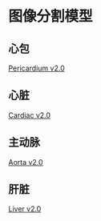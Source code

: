 # 图像分割模型

## 心包
<a href='https://www.jianguoyun.com/p/DaSViJYQ-MmzBhian9MFIAA'>Pericardium v2.0</a>

## 心脏
<a href='https://www.jianguoyun.com/p/DRv_nBgQ-MmzBhibn9MFIAA'>Cardiac v2.0</a>

## 主动脉
<a href='https://www.jianguoyun.com/p/Df-AGRAQ-MmzBhicn9MFIAA'>Aorta v2.0</a>

## 肝脏
<a href='https://www.jianguoyun.com/p/DebDj1wQ-MmzBhiXw-MFIAA'>Liver v2.0</a>